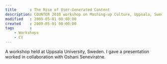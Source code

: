 ```yaml
---
title      : The Rise of User-Generated Content
description: COUNTER 2010 workshop on Mashing-up Culture, Uppsala, Sweden.
modified   : 2009-05-01 00:00:00
created    : 2009-05-01 00:00:00
tags       :
    - Workshops
    - CV 
---
```


A workshop held at Uppsala University, Sweden. I gave a presentation worked in collaboration with Oshani Seneviratne.
